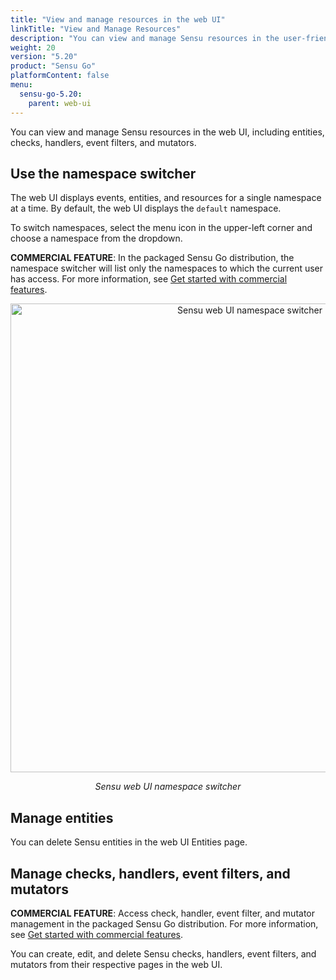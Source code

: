 ```yaml
---
title: "View and manage resources in the web UI"
linkTitle: "View and Manage Resources"
description: "You can view and manage Sensu resources in the user-friendly web UI, including entities, checks, handlers, event filters, and mutators. Read this guide to start viewing and managing your resources in the Sensu web UI."
weight: 20
version: "5.20"
product: "Sensu Go"
platformContent: false
menu:
  sensu-go-5.20:
    parent: web-ui
---
```


You can view and manage Sensu resources in the web UI, including entities, checks, handlers, event filters, and mutators.

## Use the namespace switcher

The web UI displays events, entities, and resources for a single namespace at a time.
By default, the web UI displays the `default` namespace.

To switch namespaces, select the menu icon in the upper-left corner and choose a namespace from the dropdown.

**COMMERCIAL FEATURE**: In the packaged Sensu Go distribution, the namespace switcher will list only the namespaces to which the current user has access. For more information, see [Get started with commercial features][1].

<div style="text-align:center">
<img src="/images/namespace-switcher-1.png" alt="Sensu web UI namespace switcher" width="750">
</div>

<p style="text-align:center"><i>Sensu web UI namespace switcher</i></p>

## Manage entities

You can delete Sensu entities in the web UI Entities page.

## Manage checks, handlers, event filters, and mutators

**COMMERCIAL FEATURE**: Access check, handler, event filter, and mutator management in the packaged Sensu Go distribution. For more information, see [Get started with commercial features][1].

You can create, edit, and delete Sensu checks, handlers, event filters, and mutators from their respective pages in the web UI.


[1]: ../../commercial/
